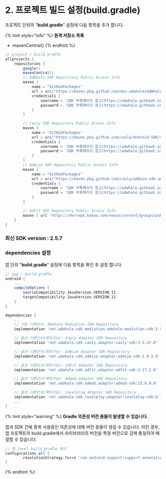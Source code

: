 # 2. 프로젝트 빌드 설정(build.gradle)

프로젝트 단위의 "**build.gradle**" 설정에 다음 항목을 추가 합니다.

{% hint style="info" %}
**원격 저장소 목록**

* mavenCentral()
{% endhint %}

```gradle
// project / build.gradle
allprojects {
    repositories {
        google()
        mavenCentral()
        // AdWhale SDK Repository Public Access Info
        maven {
            name = "GitHubPackages"
            url = uri("https://maven.pkg.github.com/dev-adwhale/AdWhaleAndroid/SDK")
            credentials {
                username = 'SDK 부록페이지 참고(https://adwhale.gitbook.io/sdk-android-appendix)'
                password = 'SDK 부록페이지 참고(https://adwhale.gitbook.io/sdk-android-appendix)'
            }
        }

        // Cauly SDK Repository Public Access Info
        maven {
            name = "GitHubPackages"
            url = uri("https://maven.pkg.github.com/cauly/Android-SDK/SDK")
            credentials {
                username = 'SDK 부록페이지 참고(https://adwhale.gitbook.io/sdk-android-appendix)'
                password = 'SDK 부록페이지 참고(https://adwhale.gitbook.io/sdk-android-appendix)'
            }
        }
        // Admize SDK Repository Public Access Info
        maven {
            name = "GitHubPackages"
            url = uri("https://maven.pkg.github.com/cauly/admize-sdk-android/SDK")
            credentials {
                username = 'SDK 부록페이지 참고(https://adwhale.gitbook.io/sdk-android-appendix)'
                password = 'SDK 부록페이지 참고(https://adwhale.gitbook.io/sdk-android-appendix)'
            }
        }

        // AdFit SDK Repository Public Access Info
        maven { url 'https://devrepo.kakao.com/nexus/content/groups/public/' }
    }
}
```

### 최신 SDK version : 2.5.7

### dependencies 설정

앱 단위 "**build.gradle**" 설정에 다음 항목을 확인 후 설정 합니다.&#x20;

```gradle
// app / build.gradle
android {
    ...
    compileOptions {
        sourceCompatibility JavaVersion.VERSION_11
        targetCompatibility JavaVersion.VERSION_11
    }
}

dependencies {
    ...
    // 기본 디펜던시: ADwhale Mediation SDK Repository
    implementation 'net.adwhale.sdk.mediation:adwhale-mediation-sdk:2.5.7'

    // 옵션 디펜던시(제외가능): Cauly Adapter SDK Repository
    implementation 'net.adwhale.sdk.cauly.adapter:cauly-sdk:3.5.37.0'

    // 옵션 디펜던시(제외가능): Admize Adapter SDK Repository
    implementation 'net.adwhale.sdk.admize.adapter:admize-sdk:1.0.5.0'

    // 옵션 디펜던시(제외가능): AdFit Adapter SDK Repository
    implementation 'net.adwhale.sdk.adfit.adapter:adfit-sdk:3.17.2.0'

    // 옵션 디펜던시(제외가능): Admob Adapter SDK Repository
    implementation 'net.adwhale.sdk.admob.adapter:admob-sdk:23.6.0.0'

    // 옵션 디펜던시(제외가능): Levelplay Adapter SDK Repository
    implementation 'net.adwhale.sdk.levelplay.adapter:levelplay-sdk:8.7.0.0' 
    ...    
}

```



{% hint style="warning" %}
**Gradle 의존성 버전 충돌이 발생할 수 있습니다.**

앱과 SDK 간에 중복 사용중인 의존성에 대해 버전 충돌이 생길 수 있습니다. 이런 경우, 앱 프로젝트의 build.gradle에서 라이브러리의 버전을 특정 버전으로 강제 통일하여 해결할 수 있습니다.

```gradle
// 앱 level build.gradle 예시
configurations.all {
        resolutionStrategy.force 'com.android.support:support-annotations:23.4.0' // 충돌나는 com.android.support:support-annotations 의존성 버전을 23.4.0 버전으로 강제 통일
}

```
{% endhint %}

